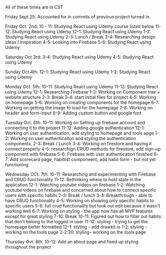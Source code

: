 All of these times are in CST

Friday Sept.25: Accounted for in commits of previous project turned in.

Friday Oct. 2nd:
10 - 11: Studying React using Udemy course listed below
11-12: Studying React using Udemy
12-1: Studying React using Udemy
1-2: Studying React using Udemy
2-3: Lunch / Break
3-4: Researching design ideas / Inspiration
4-5: Looking into Firebase
5-6: Studying React using Udemy

Saturday Oct 3rd:
3-4: Studying React using Udemy
4-5: Studying React using Udemy

Sunday Oct 4th:
12-1: Studying React using Udemy
1-2: Studying React using Udemy

Monday Oct. 5th:
10-11: Studying React using Udemy
11-12: Studying React using Udemy
12-1: Researching Firebase
1-2: Working on Component tree + website structure
2-3: Break
3-4: start initial files for project
4-5: Working on homepage
5-6: Working on creating components for the homepage
6-7: Working on getting the image to load for the homepage
7-8: Working on header and form-input
8-9: Adding custom button and google font

Tuesday Oct. 6th:
10-11: Working on Setting up firebase account and connecting it to the project
11-12: Adding google authentication
12-1: Working on user authentication, add styling to homepage and tools apge
1-2: Working on user authenticaiton and styling the authentication components.
2-3: Break / Lunch
3-4: Working on firestore and having it connect properly
4-5: researchign CRUD methods for firestore, add sign-up component with firebase
5-6: Firebase with user authentication finished
6-7: Add scorecard page, habitlist componeent, add habit form - but not yet functioning

Wednesday OCt. 7th:
10-11: Researching and experimenting with Firebase and CRUD functionality
11-12: Rethinking where to hold state in the application
12-1: Watching youtube videos on firebase
1-2: Watching youtube videos on firebase and concerned about how to connect specific users with specific habits
2-3: Break / lunch
3-4: Breakthrough - able to have CRUD functionality
4-5: Working on showing only specific habits to specific users
5-6: full crud functionality but took out edit because it wasn't working well
6-7: Working on styling - the app now has all MVP features except for great styling
7-10: Break
10-11: Figured out how to filter out habits that don't belong to the logged in user
11-12: styling - trying to get the homepage better formatted
12-1: styling - add drawkit.io
1-2: styling - working on the tools page
2-2:30: styling- working on the tools page

Thursday Ovt. 8th:
10-12: Add an about page and fixed up styling throughout the project

